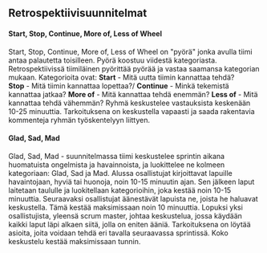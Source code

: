 ## Retrospektiivisuunnitelmat
#### Start, Stop, Continue, More of, Less of Wheel

Start, Stop, Continue, More of, Less of Wheel on "pyörä" jonka avulla tiimi antaa palautetta toisilleen. Pyörä koostuu viidestä kategoriasta. Retrospektiivissä tiimiläinen pyörittää pyörää ja vastaa saamansa kategorian mukaan. Kategorioita ovat:
**Start** - Mitä uutta tiimin kannattaa tehdä?\
**Stop** - Mitä tiimin kannattaa lopettaa?/
**Continue** - Minkä tekemistä kannattaa jatkaa?
**More of** - Mitä kannattaa tehdä enemmän?
**Less of** - Mitä kannattaa tehdä vähemmän?
Ryhmä keskustelee vastauksista keskenään 10-25 minuuttia. Tarkoituksena on keskustella vapaasti ja saada rakentavia kommenteja ryhmän työskentelyyn liittyen.

#### Glad, Sad, Mad

Glad, Sad, Mad - suunnitelmassa tiimi keskustelee sprintin aikana huomatuista ongelmista ja havainnoista, ja luokittelee ne kolmeen kategoriaan: Glad, Sad ja Mad.
Alussa osallistujat kirjoittavat lapuille havaintojaan, hyviä tai huonoja, noin 10-15 minuutin ajan. Sen jälkeen laput laitetaan taululle ja luokitellaan kategorioihin, joka kestää noin 10-15 minuuttia. Seuraavaksi osallistujat äänestävät lapuista ne, joista he haluavat keskustella. Tämä kestää maksimissaan noin 10 minuuttia.
Lopuksi yksi osallistujista, yleensä scrum master, johtaa keskustelua, jossa käydään kaikki laput läpi alkaen siitä, jolla on eniten ääniä. Tarkoituksena on löytää asioita, joita voidaan tehdä eri tavalla seuraavassa sprintissä. Koko keskustelu kestää maksimissaan tunnin.


